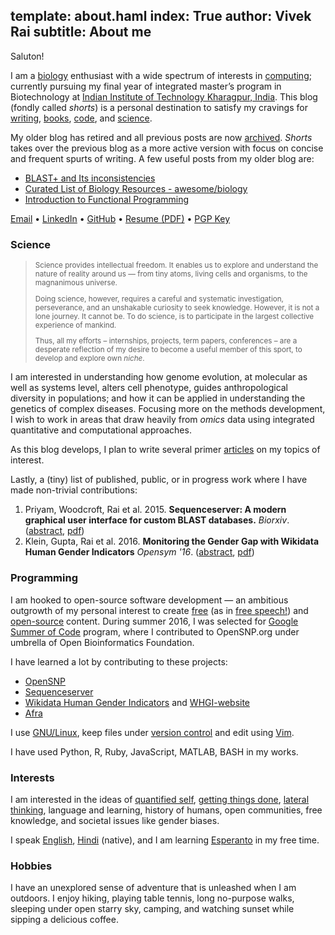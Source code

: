 template: about.haml
index: True
author: Vivek Rai
subtitle: About me
---
<p> </p>

Saluton!

I am a [biology](science.html) enthusiast with a wide spectrum of interests in
[computing](programming.html); currently pursuing my final year of integrated
master’s program in Biotechnology at [Indian Institute of Technology Kharagpur,
India](http://iitkgp.ac.in). This blog (fondly called *shorts*) is a personal
destination to satisfy my cravings for [writing](http://quora.com),
[books](books.html), [code](/programming.html), and [science](/science.html).

My older blog has retired and all previous posts are now [archived](/old/index.html).
_Shorts_ takes over the previous blog as a more active version with focus on
concise and frequent spurts of writing. A few useful posts from my older blog
are:

* [BLAST+ and Its inconsistencies](http://vivekiitkgp.github.io/old/blog/blast-and-its-inconsistencies.html)
* [Curated List of Biology Resources - awesome/biology](http://vivekiitkgp.github.io/old/blog/curated-list-of-biology-resources.html)
* [Introduction to Functional Programming](http://vivekiitkgp.github.io/old/blog/introduction-to-functional-programming.html)

[Email](mailto:vivekrai.iitkgp@gmail.com) • [LinkedIn](https://www.linkedin.com/in/vivek-rai) • [GitHub](http://github.com/vivekiitkgp) • [Resume (PDF)](https://github.com/vivekiitkgp/resume/raw/master/resume.pdf) • [PGP Key](http://pgp.mit.edu/pks/lookup?op=get&search=0x918E0EF6820BA5F1)

### Science

<small> <blockquote> Science provides intellectual freedom. It enables us to
explore and understand the nature of reality around us — from tiny atoms, living
cells and organisms, to the magnanimous universe.

Doing science, however, requires a careful and systematic investigation,
perseverance, and an unshakable curiosity to seek knowledge. However, it is not
a lone journey. It cannot be. To do science, is to participate in the largest
collective experience of mankind.

Thus, all my efforts – internships, projects, term papers, conferences – are
a desperate reflection of my desire to become a useful member of this sport, to
develop and explore own *niche*. </blockquote> </small>

I am interested in understanding how genome evolution, at molecular as well as
systems level, alters cell phenotype, guides anthropological diversity in
populations; and how it can be applied in understanding the genetics of complex
diseases. Focusing more on the methods development, I wish to work in areas that
draw heavily from *omics* data using integrated quantitative and computational
approaches.

As this blog develops, I plan to write several primer [articles](science.html)
on my topics of interest.

Lastly, a (tiny) list of published, public, or in progress work where I have
made non-trivial contributions:

1. Priyam, Woodcroft, Rai et al. 2015. **Sequenceserver: A modern graphical user interface for custom BLAST databases.** *Biorxiv*. ([abstract](http://www.biorxiv.org/content/early/2015/11/27/033142), [pdf](http://www.biorxiv.org/content/biorxiv/early/2015/11/27/033142.full.pdf))
2. Klein, Gupta, Rai et al. 2016. **Monitoring the Gender Gap with Wikidata Human Gender Indicators**  *Opensym '16*. ([abstract](http://www.opensym.org/2016/08/16/monitoring-the-gender-gap-with-wikidata-human-gender-indicators/), [pdf](http://whgi.wmflabs.org/monitoring-gender-gap.pdf))

### Programming

I am hooked to open-source software development — an ambitious outgrowth of my
personal interest to create [free](https://www.gnu.org/philosophy/free-sw.html)
(as in [free speech!](http://c2.com/cgi/wiki?FreeAsInBeer)) and
[open-source](http://c2.com/cgi/wiki?OpenSource) content. During summer 2016,
I was selected for [Google Summer of Code](https://summerofcode.withgoogle.com)
program, where I contributed to OpenSNP.org under umbrella of Open
Bioinformatics Foundation.

I have learned a lot by contributing to these projects:

* [OpenSNP](https://opensnp.org)
* [Sequenceserver](https://github.com/wurlmab/sequenceserver)
* [Wikidata Human Gender Indicators](http://whgi.wmflabs.org/) and [WHGI-website](https://github.com/hargup/WIGI-website)
* [Afra](https://github.com/wurlmab/afra)

I use [GNU/Linux](https://www.debian.org/releases/squeeze/i386/ch01s02.html.en),
keep files under [version control](https://git-scm.com/) and edit using
[Vim](http://vim.org).

I have used Python, R, Ruby, JavaScript, MATLAB, BASH in my works.

### Interests

I am interested in the ideas of [quantified
self](https://en.wikipedia.org/wiki/Quantified_Self), [getting things
done](https://en.wikipedia.org/wiki/Getting_Things_Done), [lateral
thinking](https://en.wikipedia.org/wiki/Lateral_thinking), language and
learning, history of humans, open communities, free knowledge, and societal
issues like gender biases.

I speak [English](https://en.wikipedia.org/wiki/English_language),
[Hindi](https://en.wikipedia.org/wiki/Hindi) (native), and I am learning
[Esperanto](https://en.wikipedia.org/wiki/Esperanto) in my free time.

### Hobbies

I have an unexplored sense of adventure that is unleashed when I am outdoors.
I enjoy hiking, playing table tennis, long no-purpose walks, sleeping under open
starry sky, camping, and watching sunset while sipping a delicious coffee.
